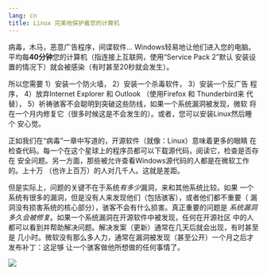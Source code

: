 ```yaml
---
lang: cn
title: Linux 完美地保护着您的计算机
---
```


病毒，木马，恶意广告程序，间谍软件... Windows轻易地让他们进入您的电脑。
平均每<b>40分钟</b>您的计算机（指连接上互联网，使用“Service Pack 2”默认
安装设置的情况下）就会被感染（有时甚至20秒就会发生）。

所以您需要 1）安装一个防火墙， 2）安装一个杀毒软件， 3）安装一个反广告
程序， 4）放弃Internet Explorer 和 Outlook （使用Firefox 和 Thunderbird来
代替）， 5）祈祷骇客不会聪明到突破这些防线，如果一个系统漏洞被发现，微软
将在一个月内修复它（很多时候这是不会发生的）。或者，您可以安装Linux然后睡个
安心觉。

正如我们在“病毒”一章中写道的，开源软件（就像：Linux）意味着更多的眼睛
在检查代码。每一个在这个星球上的程序员都可以下载源代码，阅读它，检查是否存在
安全问题。另一方面，那些被允许查看Windows源代码的人都是在微软工作的。上十万
（也许上百万）的人对几千人。这就是差距。

但是实际上，问题的关键不在于系统<i>有多少</i>漏洞，来和其他系统比较。如果
一个系统有很多的漏洞，但是没有人来发现他们（包括骇客），或者他们都不重要（
漏洞没有损害系统的核心部分），骇客不会有什么损害。真正重要的问题是
<i>系统漏洞多久会被修复</i>。如果一个系统漏洞在开源软件中被发现，任何在开源社区
中的人都可以看到并帮助解决问题。解决发案（更新）通常在几天后就会出现，有时甚至是
几小时。微软没有那么多人力，通常在漏洞被发现（甚至公开）一个月之后才发布补丁：这足够
让一个骇客做他所想做的任何事情了。


<img src="Images/security_thumb.png" />




